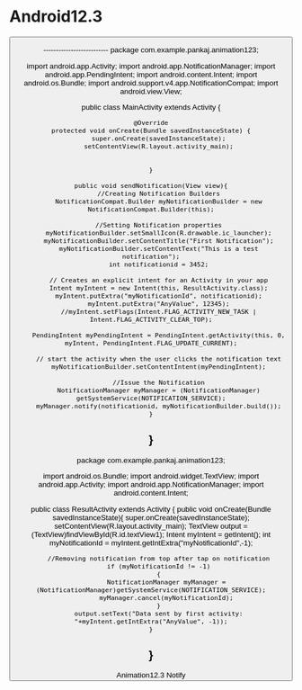 # Android12.3
<?xml version="1.0" encoding="utf-8"?>
<LinearLayout xmlns:android="http://schemas.android.com/apk/res/android"
    android:layout_width="match_parent"
    android:layout_height="match_parent"
    android:orientation="vertical" >
    <Button
        android:id="@+id/button1"
        android:layout_width="wrap_content"
        android:layout_height="wrap_content"
        android:text="@string/notify"
        android:onClick="sendNotification"/>


</LinearLayout>
--------------------------
package com.example.pankaj.animation123;

import android.app.Activity;
import android.app.NotificationManager;
import android.app.PendingIntent;
import android.content.Intent;
import android.os.Bundle;
import android.support.v4.app.NotificationCompat;
import android.view.View;


public class MainActivity extends Activity {

    @Override
    protected void onCreate(Bundle savedInstanceState) {
        super.onCreate(savedInstanceState);
        setContentView(R.layout.activity_main);


    }

    public void sendNotification(View view){
        //Creating Notification Builders
        NotificationCompat.Builder myNotificationBuilder = new NotificationCompat.Builder(this);

        //Setting Notification properties
        myNotificationBuilder.setSmallIcon(R.drawable.ic_launcher);
        myNotificationBuilder.setContentTitle("First Notification");
        myNotificationBuilder.setContentText("This is a test notification");
        int notificationid = 3452;

        // Creates an explicit intent for an Activity in your app
        Intent myIntent = new Intent(this, ResultActivity.class);
        myIntent.putExtra("myNotificationId", notificationid);
        myIntent.putExtra("AnyValue", 12345);
        //myIntent.setFlags(Intent.FLAG_ACTIVITY_NEW_TASK | Intent.FLAG_ACTIVITY_CLEAR_TOP);

        PendingIntent myPendingIntent = PendingIntent.getActivity(this, 0, myIntent, PendingIntent.FLAG_UPDATE_CURRENT);

        // start the activity when the user clicks the notification text
        myNotificationBuilder.setContentIntent(myPendingIntent);

        //Issue the Notification
        NotificationManager myManager = (NotificationManager) getSystemService(NOTIFICATION_SERVICE);
        myManager.notify(notificationid, myNotificationBuilder.build());
    }
}
---------------
package com.example.pankaj.animation123;

import android.os.Bundle;
import android.widget.TextView;
import android.app.Activity;
import android.app.NotificationManager;
import android.content.Intent;

public class ResultActivity extends Activity {
    public void onCreate(Bundle savedInstanceState){
        super.onCreate(savedInstanceState);
        setContentView(R.layout.activity_main);
        TextView output = (TextView)findViewById(R.id.textView1);
        Intent myIntent = getIntent();
        int myNotificationId = myIntent.getIntExtra("myNotificationId",-1);

        //Removing notification from top after tap on notification
        if (myNotificationId != -1)
        {
            NotificationManager myManager = (NotificationManager)getSystemService(NOTIFICATION_SERVICE);
            myManager.cancel(myNotificationId);
        }
        output.setText("Data sent by first activity: "+myIntent.getIntExtra("AnyValue", -1));
    }
}
--------------
<resources>
    <string name="app_name">Animation12.3</string>
    <string name="notify">Notify</string>
</resources>
